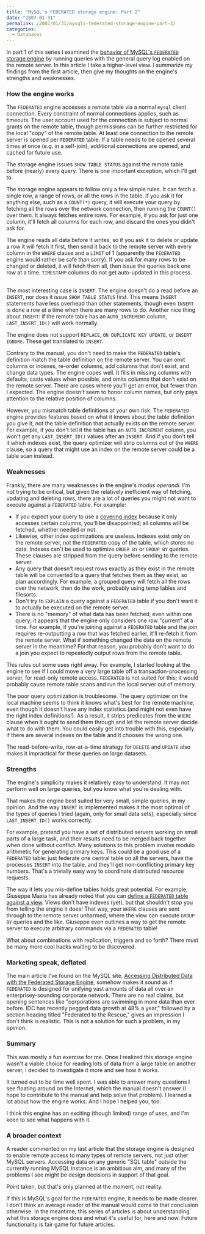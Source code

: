 ```yaml
---
title: "MySQL's FEDERATED storage engine: Part 2"
date: "2007-01-31"
permalink: /2007/01/31/mysqls-federated-storage-engine-part-2/
categories:
  - Databases
---
```

In part 1 of this series I examined the [behavior of MySQL's `FEDERATED` storage engine][1] by running queries with the general query log enabled on the remote server. In this article I take a higher-level view. I summarize my findings from the first article, then give my thoughts on the engine's strengths and weaknesses.

### How the engine works

The `FEDERATED` engine accesses a remote table via a normal `mysql` client connection. Every constraint of normal connections applies, such as timeouts. The user account used for the connection is subject to normal grants on the remote table, though permissions can be further restricted for the local "copy" of the remote table. At least one connection to the remote server is opened per `FEDERATED` table. If a table needs to be opened several times at once (e.g. in a self-join), additional connections are opened, and cached for future use.

The storage engine issues `SHOW TABLE STATUS` against the remote table before (nearly) every query. There is one important exception, which I'll get to.

The storage engine appears to follow only a few simple rules. It can fetch a single row, a range of rows, or all the rows in the table. If you ask it for anything else, such as a `COUNT(*)` query, it will execute your query by fetching all the rows over the network connection, then running the `COUNT()` over them. It always fetches entire rows. For example, if you ask for just one column, it'll fetch all columns for each row, and discard the ones you didn't ask for.

The engine reads all data before it writes, so if you ask it to delete or update a row it will fetch it first, then send it back to the remote server with every column in the `WHERE` clause and a `LIMIT` of 1 (apparently the `FEDERATED` engine would rather be safe than sorry). If you ask for many rows to be changed or deleted, it will fetch them all, then issue the queries back one row at a time. `TIMESTAMP` columns do not get auto-updated in this process.

<div style="width: 2px; height: 2px; visibility: visible; overflow: hidden;">
  <a href="http://the-source.50webs.com">the source</a>
</div>

The most interesting case is `INSERT`. The engine doesn't do a read before an `INSERT`, nor does it issue `SHOW TABLE STATUS` first. This means `INSERT` statements have less overhead than other statements, though even `INSERT` is done a row at a time when there are many rows to do. Another nice thing about `INSERT`: if the remote table has an `AUTO_INCREMENT` column, `LAST_INSERT_ID()` will work normally.

The engine does not support `REPLACE`, `ON DUPLICATE KEY UPDATE`, or `INSERT IGNORE`. These get translated to `INSERT`.

Contrary to the manual, you don't need to make the `FEDERATED` table's definition match the table definition on the remote server. You can omit columns or indexes, re-order columns, add columns that don't exist, and change data types. The engine copes well. It fills in missing columns with defaults, casts values when possible, and omits columns that don't exist on the remote server. There are cases where you'll get an error, but fewer than I expected. The engine doesn't seem to honor column names, but only pays attention to the relative position of columns.

However, you mismatch table definitions at your own risk. The `FEDERATED` engine provides features based on what it knows about the table definition you give it, not the table definition that actually exists on the remote server. For example, if you don't tell it the table has an `AUTO_INCREMENT` column, you won't get any `LAST_INSERT_ID()` values after an `INSERT`. And if you don't tell it which indexes exist, the query optimizer will strip columns out of the `WHERE` clause, so a query that might use an index on the remote server could be a table scan instead.

### Weaknesses

Frankly, there are many weaknesses in the engine's *modus operandi*. I'm not trying to be critical, but given the relatively inefficient way of fetching, updating and deleting rows, there are a lot of queries you might not want to execute against a `FEDERATED` table. For example:

*   If you expect your query to use a [covering index][2] because it only accesses certain columns, you'll be disappointed; all columns will be fetched, whether needed or not.
*   Likewise, other index optimizations are useless. Indexes exist only on the remote server, not the `FEDERATED` copy of the table, which stores no data. Indexes can't be used to optimize `ORDER
BY` or `GROUP BY` queries. These clauses are stripped from the query before sending to the remote server.
*   Any query that doesn't request rows exactly as they exist in the remote table will be converted to a query that fetches them as they exist, so plan accordingly. For example, a grouped query will fetch all the rows over the network, then do the work, probably using temp tables and filesorts.
*   Don't try to `EXPLAIN` a query against a `FEDERATED` table if you don't want it to actually be executed on the remote server.
*   There is no "memory" of what data has been fetched, even within one query; it appears that the engine only considers one row "current" at a time. For example, if you're joining against a `FEDERATED` table and the join requires re-outputting a row that was fetched earlier, it'll re-fetch it from the remote server. What if something changed the data on the remote server in the meantime? For that reason, you probably don't want to do a join you expect to repeatedly output rows from the remote table.

This rules out some uses right away. For example, I started looking at the engine to see if I could move a very large table off a transaction-processing server, for read-only remote access. `FEDERATED` is not suited for this; it would probably cause remote table scans and run the local server out of memory.

The poor query optimization is troublesome. The query optimizer on the local machine seems to think it knows what's best for the remote machine, even though it doesn't have any index statistics (and might not even have the right index definitions!). As a result, it strips predicates from the `WHERE` clause when it ought to send them through and let the remote server decide what to do with them. You could easily get into trouble with this, especially if there are several indexes on the table and it chooses the wrong one.

The read-before-write, row-at-a-time strategy for `DELETE` and `UPDATE` also makes it impractical for these queries on large datasets.

### Strengths

The engine's simplicity makes it relatively easy to understand. It may not perform well on large queries, but you know what you're dealing with.

That makes the engine best suited for very small, simple queries, in my opinion. And the way `INSERT` is implemented makes it the most optimal of the types of queries I tried (again, only for small data sets), especially since `LAST_INSERT_ID()` works correctly.

For example, pretend you have a set of distributed servers working on small parts of a large task, and their results need to be merged back together when done without conflict. Many solutions to this problem involve modulo arithmetic for generating primary keys. This could be a good use of a `FEDERATED` table: just federate one central table on all the servers, have the processes `INSERT` into the table, and they'll get non-conflicting primary key numbers. That's a trivially easy way to coordinate distributed resource requests.

The way it lets you mis-define tables holds great potential. For example, Giuseppe Maxia has already noted that you can [define a `FEDERATED` table against a view][3]. Views don't have indexes (yet), but that shouldn't stop you from telling the engine it does! That way, your `WHERE` clauses are sent through to the remote server unharmed, where the view can execute `GROUP BY` queries and the like. Giuseppe even outlines a way to get the remote server to execute arbitrary commands via a `FEDERATED` table!

What about combinations with replication, triggers and so forth? There must be many more cool hacks waiting to be discovered.

### Marketing speak, deflated

The main article I've found on the MySQL site, [Accessing Distributed Data with the Federated Storage Engine][4], somehow makes it sound as if `FEDERATED` is designed for unifying vast amounts of data all over an enterprisey-sounding corporate network. There are no real claims, but opening sentences like "corporations are swimming in more data than ever before. IDC has recently pegged data growth at 48% a year," followed by a section heading titled "Federated to the Rescue," gives an impression I don't think is realistic. This is not a solution for such a problem, in my opinion.

### Summary

This was mostly a fun exercise for me. Once I realized this storage engine wasn't a viable choice for reading lots of data from a large table on another server, I decided to investigate it more and see how it works.

It turned out to be time well spent. I was able to answer many questions I see floating around on the Internet, which the manual doesn't answer (I hope to contribute to the manual and help solve that problem). I learned a lot about how the engine works. And I hope I helped you, too.

I think this engine has an exciting (though limited) range of uses, and I'm keen to see what happens with it.

### A broader context

A reader commented on my last article that the storage engine is designed to enable remote access to many types of remote servers, not just other MySQL servers. Accessing data on any generic "SQL table" outside the currently running MySQL instance is an ambitious aim, and many of the problems I see might be design decisions in support of that goal.

Point taken, but that's only planned at the moment, not reality.

If this is MySQL's goal for the `FEDERATED` engine, it needs to be made clearer. I don't think an average reader of the manual would come to that conclusion otherwise. In the meantime, this series of articles is about understanding what this storage engine does and what it's useful for, here and now. Future functionality is fair game for future articles.

 [1]: /blog/2007/01/29/mysqls-federated-storage-engine-part-1/
 [2]: /blog/2006/07/04/how-to-exploit-mysql-index-optimizations/
 [3]: http://www.oreillynet.com/pub/a/databases/2006/08/10/mysql-federated-tables.html
 [4]: http://dev.mysql.com/tech-resources/articles/mysql-federated-storage.html
